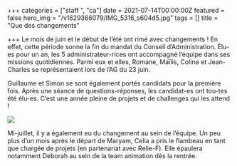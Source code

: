 +++
categories = ["staff ", "ca"]
date = 2021-07-14T00:00:00Z
featured = false
hero_img = "/v1629366079/IMG_5316_s604d5.jpg"
tags = []
title = "Que des changements"

+++
Le mois de juin et le début de l’été ont rimé avec changements ! En effet, cette période sonne la fin du mandat du Conseil d’Administration. Élu-es pour un an, les 5 administrateur-rices ont accompagné l’équipe dans ses missions quotidiennes. Parmi eux et elles, Romane, Maïlis, Coline et Jean-Charles se représentaient lors de l’AG du 23 juin.

Guillaume et Simon se sont également portés candidats pour la première fois. Après une séance de questions-réponses, les candidat-es ont tou-tes été élu-es. C’est une année pleine de projets et de challenges qui les attend !

![](https://res.cloudinary.com/cefasbl/image/upload/c_limit,dpr_auto,q_70,w_740,f_auto/v1629365038/CA21_22_fxfyg0.jpg)

  
Mi-juillet, il y a également eu du changement au sein de l’équipe. Un peu plus d’un mois après le départ de Maryam, Celia a pris le flambeau en tant que chargée de projets (en partenariat avec Relie-F). Elle épaulera notamment Deborah au sein de la team animation dès la rentrée.